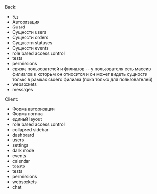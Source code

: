 Back:
- Бд
- Авторизация
- Guard
- Сущности users
- Сущности orders
- Сущности statuses
- Сущности events
- role based access control
- tests 
- permissions
- связка пользователей и филиалов 
-- у пользователя есть массив филиалов к которым он относится и он может видеть сущности только в рамках своего филиала (пока только для пользователей)
- websockets
- messages

Client:
- Форма авторизации
- Форма логина
- единый layout
- role based access control
- collapsed sidebar
- dashboard
- users
- settings
- dark mode
- events
- calendar
- toasts
- tests
- permissions
- websockets
- chat
